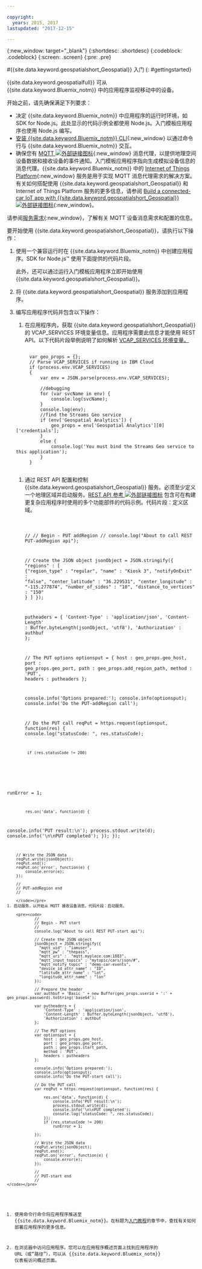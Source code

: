 ```yaml
---

copyright:
  years: 2015, 2017
lastupdated: "2017-12-15"

---
```


<!-- Attribute definitions -->
{:new_window: target="_blank"}
{:shortdesc: .shortdesc}
{:codeblock: .codeblock}
{:screen: .screen}
{:pre: .pre}


#{{site.data.keyword.geospatialshort_Geospatial}} 入门
{: #gettingstarted}

{{site.data.keyword.geospatialfull}} 可从 {{site.data.keyword.Bluemix_notm}} 中的应用程序监视移动中的设备。

开始之前，请先确保满足下列要求：

* 决定 {{site.data.keyword.Bluemix_notm}} 中应用程序的运行时环境，如 SDK for Node.js。此处显示的代码示例全都使用 Node.js。入门模板应用程序也使用 Node.js 编写。
* [安装 {{site.data.keyword.Bluemix_notm}} CLI](https://console.bluemix.net/docs/cloud-platform/cli/reference/bluemix_cli/download_cli.html#download_install){:new_window} 以通过命令行与 {{site.data.keyword.Bluemix_notm}} 交互。
* 确保您有 [MQTT ![外部链接图标](../../icons/launch-glyph.svg "外部链接图标")](http://mqtt.org/){:new_window} 消息代理，以提供地理空间设备数据和接收设备的事件通知。入门模板应用程序指向生成模拟设备信息的消息代理。{{site.data.keyword.Bluemix_notm}} 中的 [Internet of Things Platform](https://console.bluemix.net/catalog/services/internet-of-things-platform/){:new_window} 服务是用于实现 MQTT 消息代理需求的解决方案。有关如何搭配使用 {{site.data.keyword.geospatialshort_Geospatial}} 和 Internet of Things Platform 服务的更多信息，请参阅 [Build a connected-car IoT app with {{site.data.keyword.geospatialshort_Geospatial}} ![外部链接图标](../../icons/launch-glyph.svg "外部链接图标")](http://www.ibm.com/developerworks/mobile/library/mo-connectedcar-app/index.html){:new_window}。

请参阅[服务需求](/docs/services/geospatial/requirements.html){:new_window}，了解有关 MQTT 设备消息需求和配置的信息。


要开始使用 {{site.data.keyword.geospatialshort_Geospatial}}，请执行以下操作：

1. 使用一个兼容运行时在 {{site.data.keyword.Bluemix_notm}} 中创建应用程序。SDK for Node.js™ 使用下面提供的代码片段。

	此外，还可以通过运行入门模板应用程序立即开始使用 {{site.data.keyword.geospatialshort_Geospatial}}。

1. 将 {{site.data.keyword.geospatialshort_Geospatial}} 服务添加到应用程序。
1. 编写应用程序代码并包含以下操作：

	1. 在应用程序内，获取 {{site.data.keyword.geospatialshort_Geospatial}} 的 VCAP_SERVICES 环境变量信息。应用程序需要此信息才能使用 REST API。以下代码片段举例说明了如何解析 [VCAP_SERVICES 环境变量。](/docs/services/geospatial/vcap_services.html)
	<pre><code>		 	
		var geo_props = {};
		// Parse VCAP_SERVICES if running in IBM Cloud
		if (process.env.VCAP_SERVICES)
		{
			var env = JSON.parse(process.env.VCAP_SERVICES);

			//debugging
			for (var svcName in env) {
				console.log(svcName);
			}
			console.log(env);
			//find the Streams Geo service
			if (env['Geospatial Analytics']) {
				geo_props = env['Geospatial Analytics'][0]['credentials'];
			}
			else {
				console.log('You must bind the Streams Geo service to this application');
			}
		}
	</code></pre>
	1. 通过 REST API 配置和控制 {{site.data.keyword.geospatialshort_Geospatial}} 服务。必须至少定义一个地理区域并启动服务。[REST API 参考 ![外部链接图标](../../icons/launch-glyph.svg "外部链接图标")](https://console.bluemix.net/apidocs/246) 包含可在构建更复杂应用程序时使用的多个功能部件的代码示例。代码片段：定义区域。<pre><code>

		//
		// Begin - PUT addRegion
		//
		console.log("About to call REST PUT-addRegion api");  

		// Create the JSON object
		jsonObject = JSON.stringify({
		  "regions" : [
		  {"region_type" : "regular", "name" : "Kiosk 3", 
		   "notifyOnExit" : "false", 
		   "center_latitude" : "36.229531", 
		   "center_longitude" : "-115.277874", 
		   "number_of_sides" : "10", 
		   "distance_to_vertices" : "150"
		 }
		  ]
		});

		putheaders = {
'Content-Type' : 'application/json',
		    'Content-Length' : Buffer.byteLength(jsonObject, 'utf8'),
		    'Authorization' : authbuf
		};

		// The PUT options
		optionsput = {
		    host : geo_props.geo_host,
		    port : geo_props.geo_port,
		    path : geo_props.add_region_path,
		    method : 'PUT',
		    headers : putheaders
		};

		console.info('Options prepared:');
		console.info(optionsput);
		console.info('Do the PUT-addRegion call');

		// Do the PUT call
		reqPut = https.request(optionsput, function(res) {
		    console.log("statusCode: ", res.statusCode);


		    if (res.statusCode != 200)
runError = 1;

		    res.on('data', function(d) {
console.info('PUT result:\n');
		        process.stdout.write(d);
		        console.info('\n\nPUT completed');
		    });
		});

		// Write the JSON data
		reqPut.write(jsonObject);
		reqPut.end();
		reqPut.on('error', function(e) {
		    console.error(e);
		});

		//
		// PUT-addRegion end
		//

		</code></pre>
	1. 启动服务，以开始从 MQTT 接收设备消息。代码片段：启动服务。

		<pre><code>							
				//
				// Begin - PUT start
				//
				console.log("About to call REST PUT-start api");  

				// Create the JSON object
				jsonObject = JSON.stringify({
				  "mqtt_uid" : "iamuser",
				  "mqtt_pw" : "thepass",
				  "mqtt_uri" :  "mqtt.myplace.com:1883",
				  "mqtt_input_topics" : "mytopic/cars/json/#",
				  "mqtt_notify_topic" : "demo-car-events",
				  "device_id_attr_name" : "ID",
				  "latitude_attr_name" : "lat",
				  "longitude_attr_name" : "lon"
				});

				// Prepare the header
				var authbuf = 'Basic ' + new Buffer(geo_props.userid + ':' + geo_props.password).toString('base64');

				var putheaders = {
				    'Content-Type' : 'application/json',
				    'Content-Length' : Buffer.byteLength(jsonObject, 'utf8'),
				    'Authorization' : authbuf
				};

				// The PUT options
				var optionsput = {
				    host : geo_props.geo_host,
				    port : geo_props.geo_port,
				    path : geo_props.start_path,
				    method : 'PUT',
				    headers : putheaders
				};

				console.info('Options prepared:');
				console.info(optionsput);
				console.info('Do the PUT-start call');

				// Do the PUT call
				var reqPut = https.request(optionsput, function(res) {

				    res.on('data', function(d) {
				        console.info('PUT result:\n');
				        process.stdout.write(d);
				        console.info('\n\nPUT completed');
				        console.log("statusCode: ", res.statusCode);
				    });
				    if (res.statusCode != 200)
				        runError = 1;

				});

				// Write the JSON data
				reqPut.write(jsonObject);
				reqPut.end();
				reqPut.on('error', function(e) {
				    console.error(e);
				});

				//
				// PUT-start end
				//
	</code></pre>
      
1. 使用命令行命令将应用程序推送至 {{site.data.keyword.Bluemix_notm}}。在标题为[入门教程](/docs/services/geospatial/pushing_starter_app.html)的章节中，查找有关如何部署应用程序的更多信息。

1. 在浏览器中访问应用程序。您可以在应用程序概述页面上找到应用程序的 URL（或“路径”），可以从 {{site.data.keyword.Bluemix_notm}} 仪表板访问概述页面。

